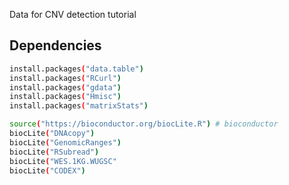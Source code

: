 Data for CNV detection tutorial

## Dependencies
```bash
install.packages("data.table")
install.packages("RCurl")
install.packages("gdata")
install.packages("Hmisc")
install.packages("matrixStats")

source("https://bioconductor.org/biocLite.R") # bioconductor
biocLite("DNAcopy")
biocLite("GenomicRanges")
biocLite("RSubread")
biocLite("WES.1KG.WUGSC"
biocLite("CODEX")

